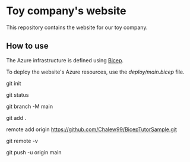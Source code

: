 # Toy company's website

This repository contains the website for our toy company.

## How to use

The Azure infrastructure is defined using [Bicep](/azure/azure-resource-manager/bicep).

To deploy the website's Azure resources, use the _deploy/main.bicep_ file.

git init

git status

git branch -M main

git add .

remote add origin https://github.com/Chalew99/BicepTutorSample.git

git remote -v

git push -u origin main


